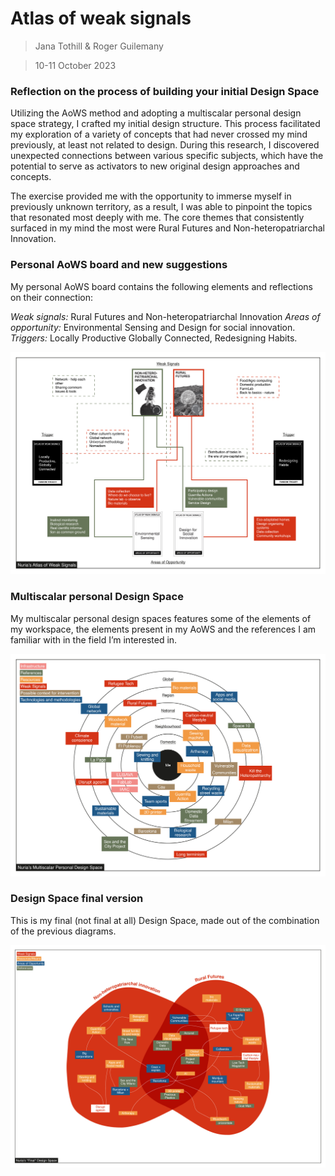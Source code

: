 # **Atlas of weak signals**

> Jana Tothill & Roger Guilemany

> 10-11 October 2023

### **Reflection on the process of building your initial Design Space**

Utilizing the AoWS method and adopting a multiscalar personal design space strategy, I crafted my initial design structure. This process facilitated my exploration of a variety of concepts that had never crossed my mind previously, at least not related to design. During this research, I discovered unexpected connections between various specific subjects, which have the potential to serve as activators to new original design approaches and concepts.

The exercise provided me with the opportunity to immerse myself in previously unknown territory, as a result, I was able to pinpoint the topics that resonated most deeply with me. The core themes that consistently surfaced in my mind the most were Rural Futures and Non-heteropatriarchal Innovation.


### **Personal AoWS board and new suggestions**

My personal AoWS board contains the following elements and reflections on their connection:

_Weak signals:_ Rural Futures and Non-heteropatriarchal Innovation
_Areas of opportunity:_ Environmental Sensing and Design for social innovation.
_Triggers:_ Locally Productive Globally Connected, Redesigning Habits.

![](../images/Design%20Studio/AoWS-%20personal.jpg)

### **Multiscalar personal Design Space**

My multiscalar personal design spaces features some of the elements of my workspace, the elements present in my AoWS and the references I am familiar with in the field I’m interested in.

![](../images/Design%20Studio/AoWS%20-%20multiscalar.jpg)

### **Design Space final version**

This is my final (not final at all) Design Space, made out of the combination of the previous diagrams.

![](../images/Design%20Studio/AoWS%20-%20Design%20Space.jpg)


